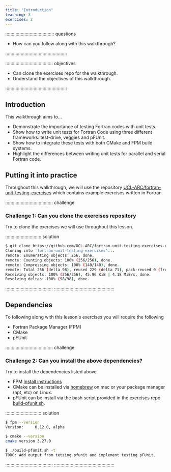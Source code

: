 ```yaml
---
title: "Introduction"
teaching: 3
exercises: 2
---
```


:::::::::::::::::::::::::::::::::::::: questions 

- How can you follow along with this walkthrough?

::::::::::::::::::::::::::::::::::::::::::::::::

::::::::::::::::::::::::::::::::::::: objectives

- Can clone the exercises repo for the walkthrough.
- Understand the objectives of this walkthrough.

::::::::::::::::::::::::::::::::::::::::::::::::

## Introduction

This walkthrough aims to...

- Demonstrate the importance of testing Fortran codes with unit tests.
- Show how to write unit tests for Fortran Code using three different frameworks: test-drive, veggies and pFUnit. 
- Show how to integrate these tests with both CMake and FPM build systems.
- Highlight the differences between writing unit tests for parallel and serial Fortran code.

## Putting it into practice

Throughout this walkthrough, we will use the repository [UCL-ARC/fortran-unit-testing-exercises](https://github.com/UCL-ARC/fortran-unit-testing-exercises) which contains example exercises written in Fortran.

::::::::::::::::::::::::::::::::::::: challenge

### Challenge 1: Can you clone the exercises repository

Try to clone the exercises we will use throughout this lesson.

:::::::::::::::::::::::::::: solution

```bash
$ git clone https://github.com/UCL-ARC/fortran-unit-testing-exercises.git
Cloning into 'fortran-unit-testing-exercises'...
remote: Enumerating objects: 256, done.
remote: Counting objects: 100% (256/256), done.
remote: Compressing objects: 100% (140/140), done.
remote: Total 256 (delta 98), reused 229 (delta 71), pack-reused 0 (from 0)
Receiving objects: 100% (256/256), 45.96 KiB | 4.18 MiB/s, done.
Resolving deltas: 100% (98/98), done.
```

:::::::::::::::::::::::::::::::::::::
:::::::::::::::::::::::::::::::::::::::::::::::

## Dependencies

To following along with this lesson's exercises you will require the following

- Fortran Package Manager (FPM)
- CMake
- pFUnit

::::::::::::::::::::::::::::::::::::: challenge

### Challenge 2: Can you install the above dependencies?

Try to install the dependencies listed above. 

- FPM [Install instructions](https://fpm.fortran-lang.org/install/index.html)
- CMake can be installed via [homebrew](https://formulae.brew.sh/formula/cmake) on mac or your package manager (apt, etc) on Linux.
- pFUnit can be install via the bash script provided in the exercises repo [build-pfunit.sh](https://github.com/UCL-ARC/fortran-unit-testing-exercises/build-pfunit.sh).

:::::::::::::::::::::::::::: solution

```bash
$ fpm --version
Version:     0.12.0, alpha

$ cmake --version
cmake version 3.27.0

$ ./build-pfunit.sh -t
TODO: Add output from tetsing pfunit and implement testing pFUnit.
```

:::::::::::::::::::::::::::::::::::::
:::::::::::::::::::::::::::::::::::::::::::::::
